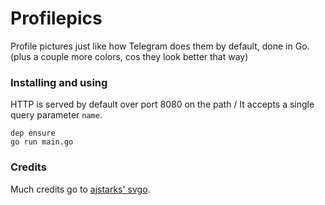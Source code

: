 # Profilepics
Profile pictures just like how Telegram does them by default, done in Go. (plus a couple more colors, cos they look better that way)

### Installing and using
HTTP is served by default over port 8080 on the path /
It accepts a single query parameter `name`.
```
dep ensure
go run main.go
```

### Credits
Much credits go to [ajstarks' svgo](https://github.com/ajstarks/svgo).

